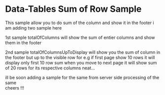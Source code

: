 # Data-Tables Sum of Row Sample

This sample allow you to do sum of the column and show it in the footer 
i am adding two sample here 

1st sample totalOfColumns will show the sum of entier columns and show them in the footer

2nd sample totalOfColumnsUpToDisplay will show you the sum of column in the footer but up to the visible row for e.g if first page show 10 rows
it will display only first 10 row sum when you move to next page it will show sum of 20 rows for its respective columns neat...

ill be soon adding a sample for the same from server side processing of the same 
<br>
cheers !!!

